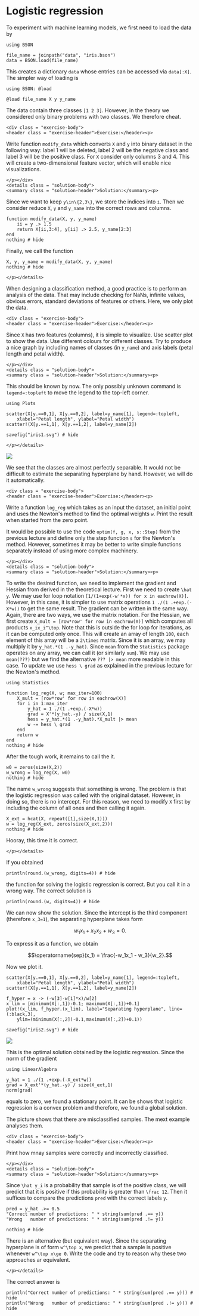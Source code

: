 # Logistic regression

To experiment with machine learning models, we first need to load the data by
```@example logistic
using BSON

file_name = joinpath("data", "iris.bson")
data = BSON.load(file_name)
```
This creates a dictionary ```data``` whose entries can be accessed via ```data[:X]```. The simpler way of loading is
```@example logistic
using BSON: @load

@load file_name X y y_name
```
The data contain three classes ```[1 2 3]```. However, in the theory we considered only binary problems with two classes. We therefore cheat.

```@raw html
<div class = "exercise-body">
<header class = "exercise-header">Exercise:</header><p>
```
Write function ```modify_data``` which converts ```X``` and ```y``` into binary dataset in the following way: label 1 will be deleted, label 2 will be the negative class and label 3 will be the positive class. For ```X``` consider only columns 3 and 4. This will create a two-dimensional feature vector, which will enable nice visualizations.
```@raw html
</p></div>
<details class = "solution-body">
<summary class = "solution-header">Solution:</summary><p>
```
Since we want to keep ``y\in\{2,3\}``, we store the indices into ```i```. Then we consider reduce ```X```, ```y``` and ```y_name``` into the correct rows and columns.
```@example logistic
function modify_data(X, y, y_name)
    ii = y .> 1.5
    return X[ii,3:4], y[ii] .> 2.5, y_name[2:3]
end
nothing # hide
```
Finally, we call the function
```@example logistic
X, y, y_name = modify_data(X, y, y_name)
nothing # hide
```
```@raw html
</p></details>
```

When designing a classification method, a good practice is to perform an analysis of the data. That may include checking for NaNs, infinite values, obvious errors, standard deviations of features or others. Here, we only plot the data.  

```@raw html
<div class = "exercise-body">
<header class = "exercise-header">Exercise:</header><p>
```
Since ```X``` has two features (columns), it is simple to visualize. Use scatter plot to show the data. Use different colours for different classes. Try to produce a nice graph by including names of classes (in ```y_name```) and axis labels (petal length and petal width).
```@raw html
</p></div>
<details class = "solution-body">
<summary class = "solution-header">Solution:</summary><p>
```
This should be known by now. The only possibly unknown command is ```legend=:topleft``` to move the legend to the top-left corner.
```@example logistic
using Plots

scatter(X[y.==0,1], X[y.==0,2], label=y_name[1], legend=:topleft,
    xlabel="Petal length", ylabel="Petal width")
scatter!(X[y.==1,1], X[y.==1,2], label=y_name[2])

savefig("iris1.svg") # hide
```
```@raw html
</p></details>
```

![](iris1.svg)

We see that the classes are almost perfectly separable. It would not be difficult to estimate the separating hyperplane by hand. However, we will do it automatically.

```@raw html
<div class = "exercise-body">
<header class = "exercise-header">Exercise:</header><p>
```
Write a function ```log_reg``` which takes as an input the dataset, an initial point and uses the Newton's method to find the optimal weights ``w``. Print the result when started from the zero point.

It would be possible to use the code ```optim(f, g, x, s::Step)``` from the previous lecture and define only the step function ```s``` for the Newton's method. However, sometimes it may be better to write simple functions separately instead of using more complex machinery.
```@raw html
</p></div>
<details class = "solution-body">
<summary class = "solution-header">Solution:</summary><p>
```
To write the desired function, we need to implement the gradient and Hessian from derived in the theoretical lecture. First we need to create ``\hat y``. We may use for loop notation ```[1/(1+exp(-w'*x)) for x in eachrow(X)]```. However, in this case, it is simpler to use matrix operations ```1 ./(1 .+exp.(-X*w))``` to get the same result. The gradient can be written in the same way. Again, there are two ways, we use the matrix notation. For the Hessian, we first create ```X_mult = [row*row' for row in eachrow(X)]``` which computes all products ``x_ix_i^\top``. Note that this is outside the for loop for iterations, as it can be computed only once. This will create an array of length ``100``, each element of this array will be a ``2\times`` matrix. Since it is an array, we may multiply it by ```y_hat.*(1 .-y_hat)```. Since ```mean``` from the ```Statistics``` package operates on any array, we can call it (or similarly ```sum```). We may use ```mean(???)``` but we find the alternative  ```??? |> mean``` more readable in this case. To update we use ```hess \ grad``` as explained in the previous lecture for the Newton's method.
```@example logistic
using Statistics

function log_reg(X, w; max_iter=100)
    X_mult = [row*row' for row in eachrow(X)]
    for i in 1:max_iter
        y_hat = 1 ./(1 .+exp.(-X*w))
        grad = X'*(y_hat.-y) / size(X,1)
        hess = y_hat.*(1 .-y_hat).*X_mult |> mean
        w -= hess \ grad
    end
    return w
end
nothing # hide
```
After the tough work, it remains to call the it.
```@example logistic
w0 = zeros(size(X,2))
w_wrong = log_reg(X, w0)
nothing # hide
```
The name ```w_wrong``` suggests that something is wrong. The problem is that the logistic regression was called with the original dataset. However, in doing so, there is no intercept. For this reason, we need to modify ```X``` first by including the column of all ones and then calling it again.
```@example logistic
X_ext = hcat(X, repeat([1],size(X,1)))
w = log_reg(X_ext, zeros(size(X_ext,2)))
nothing # hide
```
Hooray, this time it is correct.
```@raw html
</p></details>
```
If you obtained
```@example logistic
println(round.(w_wrong, digits=4)) # hide
```
the function for solving the logistic regression is correct. But you call it in a wrong way. The correct solution is
```@example logistic
println(round.(w, digits=4)) # hide
```

We can now show the solution. Since the intercept is the third component (therefore ``x_3=1``), the separating hyperplane takes form
```math
w_1x_1 + x_2x_2 + w_3 = 0.
```
To express it as a function, we obtain
```math
\operatorname{sep}(x_1) = \frac{-w_1x_1 - w_3}{w_2}.
```
Now we plot it.
```@example logistic
scatter(X[y.==0,1], X[y.==0,2], label=y_name[1], legend=:topleft,
    xlabel="Petal length", ylabel="Petal width")
scatter!(X[y.==1,1], X[y.==1,2], label=y_name[2])

f_hyper = x -> (-w[3]-w[1]*x)/w[2]
x_lim = [minimum(X[:,1])-0.1; maximum(X[:,1])+0.1]
plot!(x_lim, f_hyper.(x_lim), label="Separating hyperplane", line=(:black,3),
    ylim=(minimum(X[:,2])-0.1,maximum(X[:,2])+0.1))

savefig("iris2.svg") # hide
```

![](iris2.svg)

This is the optimal solution obtained by the logistic regression. Since the norm of the gradient
```@example logistic
using LinearAlgebra

y_hat = 1 ./(1 .+exp.(-X_ext*w))
grad = X_ext'*(y_hat.-y) / size(X_ext,1)
norm(grad)
```
equals to zero, we found a stationary point. It can be shows that logistic regression is a convex problem and therefore, we found a global solution.


The picture shows that there are misclassified samples. The mext example analyses them.
```@raw html
<div class = "exercise-body">
<header class = "exercise-header">Exercise:</header><p>
```
Print how mnay samples were correctly and incorrectly classified.
```@raw html
</p></div>
<details class = "solution-body">
<summary class = "solution-header">Solution:</summary><p>
```
Since ``\hat y_i`` is a probability that sample is of the positive class, we will predict that it is positive if this probability is greater than ``\frac 12``. Then it suffices to compare the predictions ```pred``` with the correct labels ```y```.
```@example logistic
pred = y_hat .>= 0.5
"Correct number of predictions: " * string(sum(pred .== y))
"Wrong   number of predictions: " * string(sum(pred .!= y))

nothing # hide
```
There is an alternative (but equivalent way). Since the separating hyperplane is of form ``w^\top x``, we predict that a sample is positive whenever ``w^\top x\ge 0``. Write the code and try to reason why these two approaches ar equivalent.
```@raw html
</p></details>
```
The correct answer is
```@example logistic
println("Correct number of predictions: " * string(sum(pred .== y))) # hide
println("Wrong   number of predictions: " * string(sum(pred .!= y))) # hide
```
